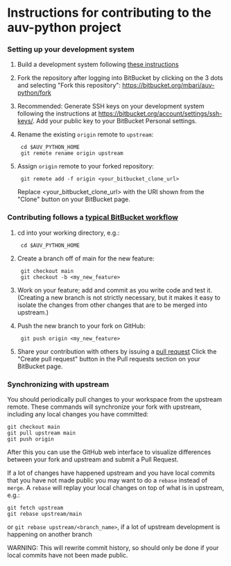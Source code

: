 Instructions for contributing to the auv-python project
=======================================================

### Setting up your development system
 
1. Build a development system following 
   [these instructions](https://bitbucket.org/mbari/auv-python/src/master/README.md)

2. Fork the repository after logging into BitBucket by clicking on the 3 dots and
   selecting "Fork this repository": https://bitbucket.org/mbari/auv-python/fork

3. Recommended: Generate SSH keys on your development system following the instructions at 
   https://bitbucket.org/account/settings/ssh-keys/.  Add your public key to your 
   BitBucket Personal settings.

4. Rename the existing `origin` remote to `upstream`:

        cd $AUV_PYTHON_HOME
        git remote rename origin upstream

5. Assign `origin` remote to your forked repository:

        git remote add -f origin <your_bitbucket_clone_url>

   Replace \<your_bitbucket_clone_url\> with the URI shown from the "Clone" button on your
   BitBucket page.

### Contributing follows a [typical BitBucket workflow](https://support.atlassian.com/bitbucket-cloud/docs/workflow-for-git-feature-branching/)

1. cd into your working directory, e.g.:

        cd $AUV_PYTHON_HOME

2. Create a branch off of main for the new feature: 

        git checkout main
        git checkout -b <my_new_feature>

3. Work on your feature; add and commit as you write code and test it. (Creating a new 
   branch is not strictly necessary, but it makes it easy to isolate the changes from
   other changes that are to be merged into upstream.)

4. Push the new branch to your fork on GitHub:

        git push origin <my_new_feature>

6. Share your contribution with others by issuing a 
   [pull request](https://support.atlassian.com/bitbucket-cloud/docs/use-pull-requests-for-code-review/)
   Click the "Create pull request" button in the Pull requests section on your BitBucket page.

### Synchronizing with upstream

You should periodically pull changes to your workspace from the upstream remote.  These 
commands will synchronize your fork with upstream, including any local changes you have
committed:

    git checkout main
    git pull upstream main
    git push origin

After this you can use the GitHub web interface to visualize differences between your 
fork and upstream and submit a Pull Request.

If a lot of changes have happened upstream and you have local commits that you have 
not made public you may want to do a `rebase` instead of `merge`.  A `rebase` will 
replay your local changes on top of what is in upstream, e.g.:

    git fetch upstream
    git rebase upstream/main

or 
    `git rebase upstream/<branch_name>`, if a lot of upstream development is happening on another branch 

WARNING: This will rewrite commit history, so should only be done if your local commits 
have not been made public.

